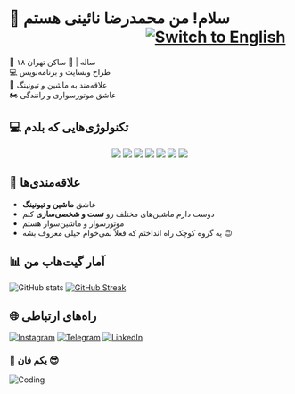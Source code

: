 # 👋 سلام! من محمدرضا نائینی هستم                                                       [![Switch to English](https://img.shields.io/badge/🇬🇧%20Switch%20to%20English-blue?style=for-the-badge)](https://github.com/yourusername/yourrepo/blob/main/README_EN.md)


🎂 ۱۸ ساله | 📍 ساکن تهران  
💻 طراح وبسایت و برنامه‌نویس  
🚗 علاقه‌مند به ماشین و تیونینگ  
🏍 عاشق موتورسواری و رانندگی  



## 💻 **تکنولوژی‌هایی که بلدم**

<p align="center">
  <img src="https://img.shields.io/badge/HTML5-E34F26?style=for-the-badge&logo=html5&logoColor=white" />
  <img src="https://img.shields.io/badge/CSS3-1572B6?style=for-the-badge&logo=css3&logoColor=white" />
  <img src="https://img.shields.io/badge/Bootstrap-563D7C?style=for-the-badge&logo=bootstrap&logoColor=white" />
  <img src="https://img.shields.io/badge/JavaScript-F7DF1E?style=for-the-badge&logo=javascript&logoColor=black" />
  <img src="https://img.shields.io/badge/jQuery-0769AD?style=for-the-badge&logo=jquery&logoColor=white" />
  <img src="https://img.shields.io/badge/MySQL-4479A1?style=for-the-badge&logo=mysql&logoColor=white" />
  <img src="https://img.shields.io/badge/PHP-777BB4?style=for-the-badge&logo=php&logoColor=white" />
</p>



## 🚗 **علاقه‌مندی‌ها**
- عاشق **ماشین و تیونینگ**
- دوست دارم ماشین‌های مختلف رو **تست و شخصی‌سازی** کنم
- موتورسوار و ماشین‌سوار هستم
- یه گروه کوچک راه انداختم که فعلاً نمی‌خوام خیلی معروف بشه 😉



## 📊 **آمار گیت‌هاب من**
![GitHub stats](https://github-readme-stats.vercel.app/api?username=yourusername&show_icons=true&theme=dark)
[![GitHub Streak](https://github-readme-streak-stats.herokuapp.com/?user=yourusername&theme=dark)](https://git.io/streak-stats)



## 🌐 **راه‌های ارتباطی**
[![Instagram](https://img.shields.io/badge/Instagram-E4405F?style=for-the-badge&logo=instagram&logoColor=white)](https://instagram.com/mmdnaeiny)
[![Telegram](https://img.shields.io/badge/Telegram-2CA5E0?style=for-the-badge&logo=telegram&logoColor=white)](https://t.me/MmDNaeiny)
[![LinkedIn](https://img.shields.io/badge/LinkedIn-0077B5?style=for-the-badge&logo=linkedin&logoColor=white)](www.linkedin.com/in/mohammadreza-naeiny-a56767294)





### 🎨 **یکم فان 😎**
![Coding](https://media.giphy.com/media/3oriO0OEd9QIDdllqo/giphy.gif)
